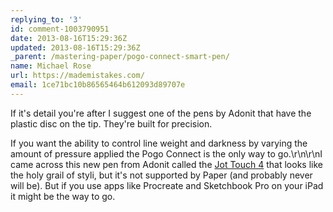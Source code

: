 ```yaml
---
replying_to: '3'
id: comment-1003790951
date: 2013-08-16T15:29:36Z
updated: 2013-08-16T15:29:36Z
_parent: /mastering-paper/pogo-connect-smart-pen/
name: Michael Rose
url: https://mademistakes.com/
email: 1ce71bc10b86565464b612093d89707e
---
```


If it's detail you're after I suggest one of the pens by Adonit that have the
plastic disc on the tip. They're built for precision.

If you want the ability to control line weight and darkness by varying the
amount of pressure applied the Pogo Connect is the only way to go.\r\n\r\nI came
across this new pen from Adonit called the
[Jot Touch 4](http://adonit.net/jot/touch/) that looks like the holy grail of
styli, but it's not supported by Paper (and probably never will be). But if you
use apps like Procreate and Sketchbook Pro on your iPad it might be the way to
go.
